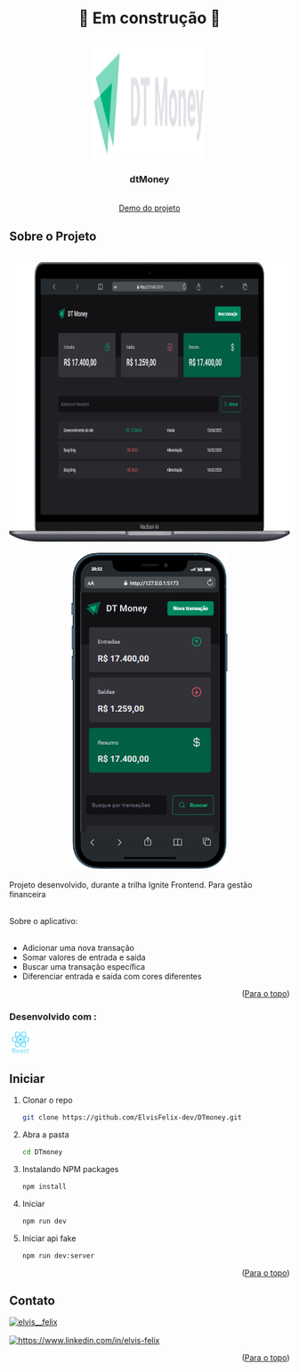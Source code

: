 <div align="center">
  <h1>🚧 Em construção 🚧</h1>
</div>

<br />
<div align="center" id='topo'>
  <a href="https://github.com/othneildrew/Best-README-Template">
    <img src="src/assets/imgLogo.svg" alt="Logo" width="200" height="200">
  </a>

  <h3 align="center">dtMoney</h3>

  <p align="center">
    <br />
    <a href="https://dtmoney-finance.netlify.app/">Demo do projeto</a>
  </p>
</div>



## Sobre o Projeto
<br />
<!--[![Screen Shot][product-screenshot]](/mobile.png)
[![Screen Shot][product-screenshot]](/pc.png)-->
<div align="center">
  <img src="pc.png" alt="Logo" width="873" height="501"><br />
  <br />
  <img src="mobile.png" alt="Logo" width="280" height="567">
</div>
<br />
Projeto desenvolvido, durante a trilha Ignite Frontend. Para gestão financeira <br />

<br />Sobre o aplicativo:<br />
<br />

- Adicionar uma nova transação
- Somar valores de entrada e saída
- Buscar uma transação específica
- Diferenciar entrada e saída com cores diferentes

<p align="right">(<a href="#topo">Para o topo</a>)</p>



### Desenvolvido com :

<a href="https://reactjs.org/" target="_blank" rel="noreferrer"> <img src="https://raw.githubusercontent.com/devicons/devicon/master/icons/react/react-original-wordmark.svg" alt="react" width="40" height="40"/> </a>



<!-- GETTING STARTED -->
## Iniciar

1. Clonar o repo
   ```sh
   git clone https://github.com/ElvisFelix-dev/DTmoney.git
   ```
2. Abra a pasta
   ```sh
   cd DTmoney
   
3. Instalando NPM packages
   ```sh
   npm install
   ```
   
4. Iniciar 
   ```sh
   npm run dev
   ```
   
5. Iniciar api fake
   ```sh
   npm run dev:server
   ```

<p align="right">(<a href="#topo">Para o topo</a>)</p>




<!-- CONTACT -->
## Contato

 <p align="left"> <a href="https://twitter.com/elvis__felix" target="blank"><img src="https://img.shields.io/twitter/follow/elvis__felix?logo=twitter&style=for-the-badge" alt="elvis__felix" /></a> </p>
<a href="https://linkedin.com/in/https://www.linkedin.com/in/elvis-felix" target="blank"><img align="center" src="https://raw.githubusercontent.com/rahuldkjain/github-profile-readme-generator/master/src/images/icons/Social/linked-in-alt.svg" alt="https://www.linkedin.com/in/elvis-felix" height="30" width="40" /></a>


<p align="right">(<a href="#topo">Para o topo</a>)</p>


